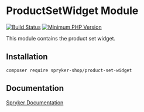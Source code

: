 # ProductSetWidget Module
[![Build Status](https://travis-ci.org/spryker-shop/product-set-widget.svg)](https://travis-ci.org/spryker-shop/product-set-widget)
[![Minimum PHP Version](https://img.shields.io/badge/php-%3E%3D%207.2-8892BF.svg)](https://php.net/)

This module contains the product set widget.

## Installation

```
composer require spryker-shop/product-set-widget
```

## Documentation

[Spryker Documentation](https://academy.spryker.com)
